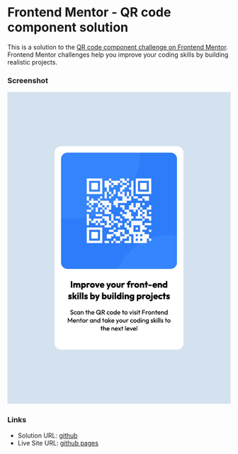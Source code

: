 # Frontend Mentor - QR code component solution

This is a solution to the [QR code component challenge on Frontend Mentor](https://www.frontendmentor.io/challenges/qr-code-component-iux_sIO_H). Frontend Mentor challenges help you improve your coding skills by building realistic projects. 

### Screenshot

![](./screenshot.jpg)

### Links

- Solution URL: [github](https://github.com/romamik/frontend-mentor-qr-code)
- Live Site URL: [github pages](https://romamik.github.io/frontend-mentor-qr-code/)

